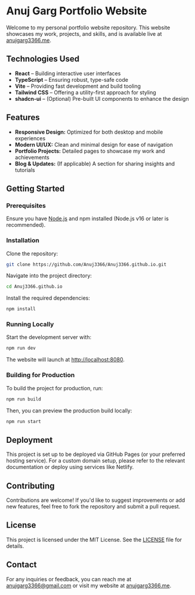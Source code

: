 # Anuj Garg Portfolio Website

Welcome to my personal portfolio website repository. This website showcases my work, projects, and skills, and is available live at [anujgarg3366.me](https://anujgarg3366.me).

## Technologies Used

- **React** – Building interactive user interfaces  
- **TypeScript** – Ensuring robust, type-safe code  
- **Vite** – Providing fast development and build tooling  
- **Tailwind CSS** – Offering a utility-first approach for styling  
- **shadcn-ui** – (Optional) Pre-built UI components to enhance the design  

## Features

- **Responsive Design:** Optimized for both desktop and mobile experiences  
- **Modern UI/UX:** Clean and minimal design for ease of navigation  
- **Portfolio Projects:** Detailed pages to showcase my work and achievements  
- **Blog & Updates:** (If applicable) A section for sharing insights and tutorials  

## Getting Started

### Prerequisites

Ensure you have [Node.js](https://nodejs.org/) and npm installed (Node.js v16 or later is recommended).

### Installation

Clone the repository:

```bash
git clone https://github.com/Anuj3366/Anuj3366.github.io.git
```

Navigate into the project directory:

```bash
cd Anuj3366.github.io
```

Install the required dependencies:

```bash
npm install
```

### Running Locally

Start the development server with:

```bash
npm run dev
```

The website will launch at [http://localhost:8080](http://localhost:8080).

### Building for Production

To build the project for production, run:

```bash
npm run build
```

Then, you can preview the production build locally:

```bash
npm run start
```

## Deployment

This project is set up to be deployed via GitHub Pages (or your preferred hosting service). For a custom domain setup, please refer to the relevant documentation or deploy using services like Netlify.

## Contributing

Contributions are welcome! If you'd like to suggest improvements or add new features, feel free to fork the repository and submit a pull request.

## License

This project is licensed under the MIT License. See the [LICENSE](LICENSE) file for details.

## Contact

For any inquiries or feedback, you can reach me at [anujgarg3366@gmail.com](mailto:anujgarg3366@gmail.com) or visit my website at [anujgarg3366.me](https://anujgarg3366.me).